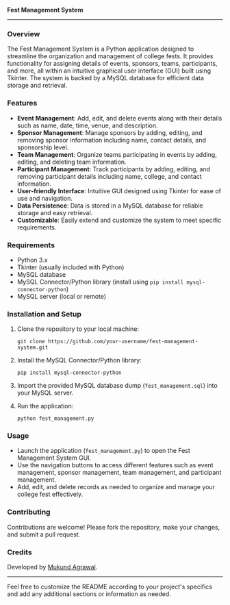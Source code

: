 **Fest Management System**

---

### Overview

The Fest Management System is a Python application designed to streamline the organization and management of college fests. It provides functionality for assigning details of events, sponsors, teams, participants, and more, all within an intuitive graphical user interface (GUI) built using Tkinter. The system is backed by a MySQL database for efficient data storage and retrieval.

### Features

- **Event Management**: Add, edit, and delete events along with their details such as name, date, time, venue, and description.
- **Sponsor Management**: Manage sponsors by adding, editing, and removing sponsor information including name, contact details, and sponsorship level.
- **Team Management**: Organize teams participating in events by adding, editing, and deleting team information.
- **Participant Management**: Track participants by adding, editing, and removing participant details including name, college, and contact information.
- **User-friendly Interface**: Intuitive GUI designed using Tkinter for ease of use and navigation.
- **Data Persistence**: Data is stored in a MySQL database for reliable storage and easy retrieval.
- **Customizable**: Easily extend and customize the system to meet specific requirements.

### Requirements

- Python 3.x
- Tkinter (usually included with Python)
- MySQL database
- MySQL Connector/Python library (install using `pip install mysql-connector-python`)
- MySQL server (local or remote)

### Installation and Setup

1. Clone the repository to your local machine:

   ```
   git clone https://github.com/your-username/fest-management-system.git
   ```

2. Install the MySQL Connector/Python library:

   ```
   pip install mysql-connector-python
   ```

3. Import the provided MySQL database dump (`fest_management.sql`) into your MySQL server.


4. Run the application:

   ```
   python fest_management.py
   ```

### Usage

- Launch the application (`fest_management.py`) to open the Fest Management System GUI.
- Use the navigation buttons to access different features such as event management, sponsor management, team management, and participant management.
- Add, edit, and delete records as needed to organize and manage your college fest effectively.


### Contributing

Contributions are welcome! Please fork the repository, make your changes, and submit a pull request.

### Credits

Developed by [Mukund Agrawal](https://github.com/Mukund-Agrawal0906).

---

Feel free to customize the README according to your project's specifics and add any additional sections or information as needed.
